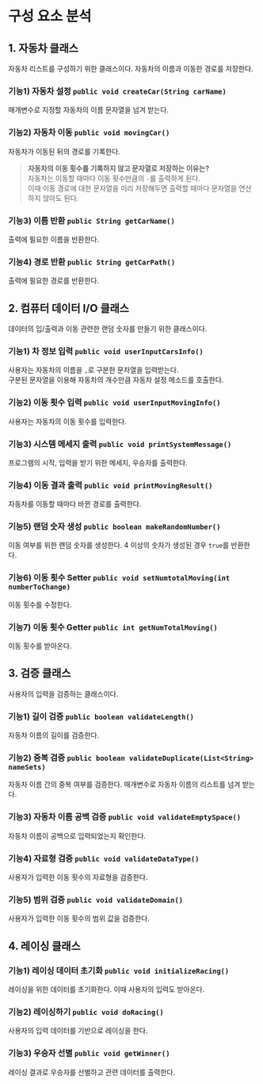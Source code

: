 # 구성 요소 분석
## 1. 자동차 클래스
자동차 리스트를 구성하기 위한 클래스이다. 자동차의 이름과 이동한 경로를 저장한다.
### 기능1) 자동차 설정 `public void createCar(String carName)`
매개변수로 지정할 자동차의 이름 문자열을 넘겨 받는다.
### 기능2) 자동차 이동 `public void movingCar()`
자동차가 이동된 뒤의 경로를 기록한다.
> **자동차의 이동 횟수를 기록하지 않고 문자열로 저장하는 이유는?**<br>
> 자동차는 이동할 때마다 이동 횟수만큼의 `-`를 출력하게 된다.<br>
> 이때 이동 경로에 대한 문자열을 미리 저장해두면 출력할 때마다 문자열을 연산하지 않아도 된다.
### 기능3) 이름 반환 `public String getCarName()`
출력에 필요한 이름을 반환한다.
### 기능4) 경로 반환 `public String getCarPath()`
출력에 필요한 경로를 반환한다.

## 2. 컴퓨터 데이터 I/O 클래스
데이터의 입/출력과 이동 관련한 랜덤 숫자를 만들기 위한 클래스이다.
### 기능1) 차 정보 입력 `public void userInputCarsInfo()`
사용자는 자동차의 이름을 `,`로 구분한 문자열을 입력받는다. <br>
구분된 문자열을 이용해 자동차의 개수만큼 자동차 설정 메소드를 호출한다.<br>
### 기능2) 이동 횟수 입력 `public void userInputMovingInfo()`
사용자는 자동차의 이동 횟수를 입력한다.
### 기능3) 시스템 메세지 출력 `public void printSystemMessage()`
프로그램의 시작, 입력을 받기 위한 메세지, 우승자를 출력한다.
### 기능4) 이동 결과 출력 `public void printMovingResult()`
자동차를 이동할 때마다 바뀐 경로를 출력한다.
### 기능5) 랜덤 숫자 생성 `public boolean makeRandomNumber()`
이동 여부를 위한 랜덤 숫자를 생성한다. 4 이상의 숫자가 생성된 경우 `true`를 반환한다.
### 기능6) 이동 횟수 Setter `public void setNumtotalMoving(int numberToChange)`
이동 횟수를 수정한다.
### 기능7) 이동 횟수 Getter `public int getNumTotalMoving()`
이동 횟수를 받아온다.

## 3. 검증 클래스
사용자의 입력을 검증하는 클래스이다.
### 기능1) 길이 검증 `public boolean validateLength()`
자동차 이름의 길이를 검증한다.
### 기능2) 중복 검증 `public boolean validateDuplicate(List<String> nameSets)`
자동차 이름 간의 중복 여부를 검증한다. 매개변수로 자동차 이름의 리스트를 넘겨 받는다.
### 기능3) 자동차 이름 공백 검증 `public void validateEmptySpace()`
자동차 이름이 공백으로 입력되었는지 확인한다.
### 기능4) 자료형 검증 `public void validateDataType()`
사용자가 입력한 이동 횟수의 자료형을 검증한다.
### 기능5) 범위 검증 `public void validateDomain()`
사용자가 입력한 이동 횟수의 범위 값을 검증한다.

## 4. 레이싱 클래스
### 기능1) 레이싱 데이터 초기화 `public void initializeRacing()`
레이싱을 위한 데이터를 초기화한다. 이때 사용자의 입력도 받아온다.
### 기능2) 레이싱하기 `public void doRacing()`
사용자의 입력 데이터를 기반으로 레이싱을 한다.
### 기능3) 우승자 선별 `public void getWinner()`
레이싱 결과로 우승자를 선별하고 관련 데이터를 출력한다.